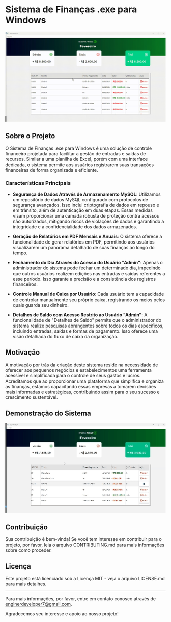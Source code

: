 # Sistema de Finanças .exe para Windows

<img width="800" src="https://raw.githubusercontent.com/JonathanRaniereM/sistema_financas/main/images_home/demonstrativo_home.gif">

## Sobre o Projeto
O Sistema de Finanças .exe para Windows é uma solução de controle financeiro projetada para facilitar a gestão de entradas e saídas de recursos. Similar a uma planilha de Excel, porém com uma interface dedicada, o sistema permite aos usuários registrarem suas transações financeiras de forma organizada e eficiente.

### Características Principais

- **Segurança de Dados Através de Armazenamento MySQL**: Utilizamos um repositório de dados MySQL configurado com protocolos de segurança avançados. Isso inclui criptografia de dados em repouso e em trânsito, além de autenticação em duas etapas. Essas medidas visam proporcionar uma camada robusta de proteção contra acessos não autorizados, mitigando riscos de violações de dados e garantindo a integridade e a confidencialidade dos dados armazenados.

- **Geração de Relatórios em PDF Mensais e Anuais**: O sistema oferece a funcionalidade de gerar relatórios em PDF, permitindo aos usuários visualizarem um panorama detalhado de suas finanças ao longo do tempo.

- **Fechamento do Dia Através do Acesso do Usuário "Admin"**: Apenas o administrador do sistema pode fechar um determinado dia, impedindo que outros usuários realizem edições nas entradas e saídas referentes a esse período. Isso garante a precisão e a consistência dos registros financeiros.

- **Controle Manual de Caixa por Usuário**: Cada usuário tem a capacidade de controlar manualmente seu próprio caixa, registrando os meios pelos quais guarda seu dinheiro.

- **Detalhes de Saldo com Acesso Restrito ao Usuário "Admin"**: A funcionalidade de "Detalhes de Saldo" permite que o administrador do sistema realize pesquisas abrangentes sobre todos os dias específicos, incluindo entradas, saídas e formas de pagamento. Isso oferece uma visão detalhada do fluxo de caixa da organização.

## Motivação

A motivação por trás da criação deste sistema reside na necessidade de oferecer aos pequenos negócios e estabelecimentos uma ferramenta acessível e simplificada para o controle de seus gastos e lucros. Acreditamos que ao proporcionar uma plataforma que simplifica e organiza as finanças, estamos capacitando essas empresas a tomarem decisões mais informadas e estratégicas, contribuindo assim para o seu sucesso e crescimento sustentável.

## Demonstração do Sistema

<img width="800" src="https://raw.githubusercontent.com/JonathanRaniereM/sistema_financas/main/images_home/demonstrativo_relatorio.gif">

## Contribuição

Sua contribuição é bem-vinda! Se você tem interesse em contribuir para o projeto, por favor, leia o arquivo CONTRIBUTING.md para mais informações sobre como proceder.

## Licença

Este projeto está licenciado sob a Licença MIT - veja o arquivo LICENSE.md para mais detalhes.

---

Para mais informações, por favor, entre em contato conosco através de enginerdeveloper7@gmail.com.

Agradecemos seu interesse e apoio ao nosso projeto!
